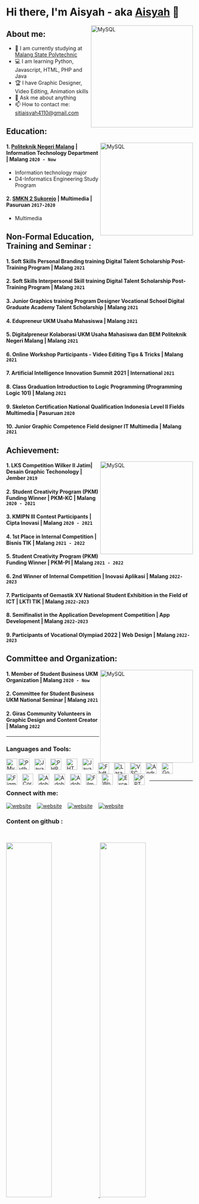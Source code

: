 # Hi there, I'm Aisyah - aka [Aisyah](https://instagram.com/_aisyaa14) 👋
[<img align="right" alt="MySQL" width="275px" src="https://img.freepik.com/free-vector/illustration-female-character-wearing-hijab-working-office_10045-686.jpg?t=st=1658821433~exp=1658822033~hmac=4dfbd3e89be96163f2652fac60eabbf7a172a500e62e2da9cc525d8e589dabc0&w=740" />][webdev]
## About me:
- 🏫 I am currently studying at [Malang State Polytechnic](https://www.polinema.ac.id/)
- 💻 I am learning Python, Javascript, HTML, PHP and Java
- 🏆 I have Graphic Designer, Video Editing, Animation skills
- 💬 Ask me about anything
- 📫 How to contact me: sitiaisyah4110@gmail.com



## Education:
   [<img align="right" alt="MySQL" width="250px" src="https://img.freepik.com/free-vector/video-conference-remote-working-flat-illustration-screen-laptop-with-group-colleagues-people-conn_88138-548.jpg?w=740" />][webdev]
#### 1. [Politeknik Negeri Malang](https://www.polinema.ac.id/) | Information Technology Department | Malang `2020 - Now`
  - Information technology major
  - D4-Informatics Engineering Study Program
 #### 2. [SMKN 2 Sukorejo]() | Multimedia | Pasuruan `2017-2020`
   - Multimedia


## Non-Formal Education, Training and Seminar :
#### 1. Soft Skills Personal Branding training Digital Talent Scholarship Post-Training Program | Malang `2021`
#### 2. Soft Skills Interpersonal Skill training Digital Talent Scholarship Post-Training Program | Malang `2021`
#### 3. Junior Graphics training Program Designer Vocational School Digital Graduate Academy Talent Scholarship | Malang `2021`
#### 4. Edupreneur UKM Usaha Mahasiswa | Malang `2021`
#### 5. Digitalpreneur Kolaborasi UKM Usaha Mahasiswa dan BEM Politeknik Negeri Malang | Malang `2021`
#### 6. Online Workshop Participants - Video Editing Tips & Tricks | Malang `2021`
#### 7. Artificial Intelligence Innovation Summit 2021 | International `2021`
#### 8. Class Graduation Introduction to Logic Programming (Programming Logic 101) | Malang `2021`
#### 9. Skeleton Certification National Qualification Indonesia Level II Fields Multimedia | Pasuruan `2020`
#### 10. Junior Graphic Competence Field designer IT Multimedia | Malang `2021`


## Achievement:
[<img align="right" alt="MySQL" width="250px" src="https://img.freepik.com/free-vector/team-happy-employees-winning-award-celebrating-success-business-people-enjoying-victory-getting-gold-cup-trophy-vector-illustration-reward-prize-champions-s_74855-8601.jpg?w=740" />][webdev]
#### 1. LKS Competition Wilker II Jatim| Desain Graphic Techonology | Jember `2019`
#### 2. Student Creativity Program (PKM) Funding Winner | PKM-KC | Malang `2020 - 2021`
#### 3. KMIPN III Contest Participants | Cipta Inovasi | Malang `2020 - 2021`
#### 4. 1st Place in Internal Competition | Bisnis TIK | Malang `2021 - 2022`
#### 5. Student Creativity Program (PKM) Funding Winner | PKM-PI | Malang `2021 - 2022`
#### 6. 2nd Winner of Internal Competition | Inovasi Aplikasi | Malang `2022-2023`
#### 7. Participants of Gemastik XV National Student Exhibition in the Field of ICT | LKTI TIK | Malang `2022-2023`
#### 8. Semifinalist in the Application Development Competition | App Development | Malang `2022-2023`
#### 9. Participants of Vocational Olympiad 2022 | Web Design | Malang `2022-2023`


## Committee and Organization:
[<img align="right" alt="MySQL" width="250px" src="https://img.freepik.com/free-vector/communication-flat-icon_1262-18771.jpg?t=st=1658822276~exp=1658822876~hmac=4c38d9382fa62ea02d0b83c3aabf3771560f884c71843136175d30ff06bc0ba5&w=740" />][webdev]
#### 1. Member of Student Business UKM Organization | Malang `2020 - Now`
#### 2. Committee for Student Business UKM National Seminar | Malang `2021`
#### 2. Giras Community Volunteers in Graphic Design and Content Creator | Malang `2022`

---
### Languages and Tools:

[<img align="left" alt="MySQL" width="30px" src="https://img.icons8.com/fluency/48/000000/mysql-logo.png" />][webdev]
[<img align="left" alt="Python" width="30px" src="https://upload.wikimedia.org/wikipedia/commons/thumb/c/c3/Python-logo-notext.svg/110px-Python-logo-notext.svg.png?20100317150552" style="padding-right:10px;" />][webdev]
[<img align="left" alt="Java" width="30px" src="https://img.icons8.com/color/48/000000/java-coffee-cup-logo--v1.png" style="padding-right:10px;" />][webdev]
[<img align="left" alt="PHP" width="30px" src="https://user-images.githubusercontent.com/95728206/213154925-90c186ce-6297-4458-9c02-68a043ada466.png" style="padding-right:10px;" />][webdev]
[<img align="left" alt="HTML" width="30px" src="https://user-images.githubusercontent.com/95728206/213154743-f8f66372-134e-45ab-a305-ec30cbf712ab.png" style="padding-right:10px;" />][webdev]
[<img align="left" alt="Java Script" width="30px" src="https://user-images.githubusercontent.com/95728206/213155076-7a20ee04-c00d-4722-9a1e-7dca9e7b61e6.png" style="padding-right:10px;" />][webdev]
[<img align="left" alt="Flutter" width="30px" src="https://user-images.githubusercontent.com/95728206/213154424-50dfaee5-f092-412f-a112-9d9ca11f1586.png" style="padding-right:10px;" />][webdev]
[<img align="left" alt="Laravel" width="30px" src="https://img.icons8.com/fluency/48/000000/laravel.png" style="padding-right:10px;" />][webdev]
[<img align="left" alt="VSCode" width="30px" src="https://user-images.githubusercontent.com/95728206/213155526-d131e7b9-fc88-4645-a6c5-154ad18faaa0.png" style="padding-right:10px;" />][webdev]
[<img align="left" alt="Android Studio" width="30px" src="https://user-images.githubusercontent.com/95728206/213154042-67fdeb95-07e1-4909-80eb-1379f543b5ee.png" style="padding-right:10px;" />][webdev]
[<img align="left" alt="Google Cloud" width="30px" src="https://user-images.githubusercontent.com/95728206/213153645-da65767c-49b6-42d6-8d4c-c763fd35b333.png" style="padding-right:10px;" />][webdev]
[<img align="left" alt="Figma" width="30px" src="https://img.icons8.com/fluency/48/000000/figma.png" style="padding-right:10px;" />][webdev]
[<img align="left" alt="Corel draw" width="30px" src="https://img.icons8.com/fluency/48/000000/coreldraw-2021.png" style="padding-right:10px;" />][webdev]
[<img align="left" alt="Adobe Photoshop" width="30px" src="https://img.icons8.com/color/48/000000/adobe-photoshop--v1.png" style="padding-right:10px;" />][webdev]
[<img align="left" alt="Adobe Premier" width="30px" src="https://img.icons8.com/color/48/000000/adobe-premiere-pro--v1.png" style="padding-right:10px;" />][webdev]
[<img align="left" alt="Adobe Flash" width="30px" src="https://img.icons8.com/color/48/000000/adobe-flash--v1.png" style="padding-right:10px;" />][webdev]
[<img align="left" alt="Filmora" width="30px" src="https://img.icons8.com/color/48/000000/filmora.png" style="padding-right:10px;" />][webdev]
[<img align="left" alt="Word" width="30px" src="https://img.icons8.com/fluency/48/000000/microsoft-word-2019.png" style="padding-right:10px;" />][webdev]
[<img align="left" alt="Excel" width="30px" src="https://img.icons8.com/color/48/000000/microsoft-excel-2019--v1.png" style="padding-right:10px;" />][webdev]
[<img align="left" alt="PPT" width="30px" src="https://img.icons8.com/color/48/000000/ms-powerpoint--v1.png" style="padding-right:10px;" />][webdev]

<br />
<br />

---
### Connect with me:

[![website](https://img.icons8.com/color/48/000000/youtube-play.png)](https://www.youtube.com/channel/UCm17-AcMDibYaqwy1_O40bA#gh-light-mode-only)
&nbsp;&nbsp;
[![website](https://img.icons8.com/color/48/000000/twitter--v1.png)](https://twitter.com/aisyaa140102#gh-light-mode-only)
&nbsp;&nbsp;
[![website](https://img.icons8.com/fluency/48/000000/instagram-new.png)](https://instagram.com/_aisyaa14#gh-light-mode-only)
&nbsp;&nbsp;
[![website](https://img.icons8.com/color/48/000000/telegram-app--v1.png)](https://t.me/aisyaa14#gh-light-mode-only)


[webdev]: https://github.com/sitiaisyah14

### Content on github :
<br/>
<p align="left">
  <a href="https://sitiaisyah14.dev/">
  <img width="49.5%" src="https://github-readme-stats.vercel.app/api?username=sitiaisyah14&show_icons=true&theme=omni&hide_border=true" />
    <img width="49.5%" src="https://github-readme-streak-stats.herokuapp.com/?user=sitiaisyah14&theme=omni&hide_border=true" />
  </a>
</p>
<br>

[![Siti Aisyah' Activity Graph](https://activity-graph.herokuapp.com/graph?username=sitiaisyah14&custom_title=sitiaisyah14's%20Contribution%20Graph&theme=omni&bg_color=191622&hide_border=true&line=e6dd79&point=d467a7)](https://sitiaisyah14.dev)
